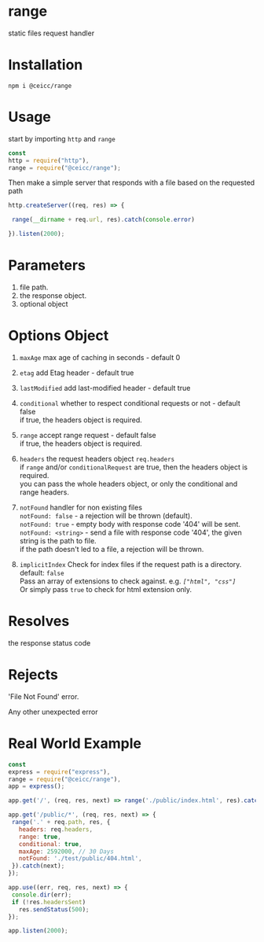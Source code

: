 # range
static files request handler

# Installation
```
npm i @ceicc/range
```

# Usage
start by importing `http` and `range`
```js
const
http = require("http"),
range = require("@ceicc/range");
```

Then make a simple server that responds with a file based on the requested path
 ```js
 http.createServer((req, res) => {

  range(__dirname + req.url, res).catch(console.error)

}).listen(2000);
 ```
 
 # Parameters
 1. file path.
 2. the response object.
 3. optional object

 # Options Object
 1. `maxAge` max age of caching in seconds - default 0
 
 2. `etag` add Etag header - default true
 
 3. `lastModified` add last-modified header - default true
 
 4. `conditional` whether to respect conditional requests or not - default false  
   if true, the headers object is required.
 
 5. `range` accept range request - default false  
   if true, the headers object is required.
 
 6. `headers` the request headers object `req.headers`  
   if `range` and/or `conditionalRequest` are true, then the headers object is required.  
   you can pass the whole headers object, or only the conditional and range headers.

 7. `notFound` handler for non existing files  
   `notFound: false` - a rejection will be thrown (default).  
   `notFound: true` - empty body with response code '404' will be sent.  
   `notFound: <string>` - send a file with response code '404', the given string is the path to file.  
      if the path doesn't led to a file, a rejection will be thrown.
  
  8. `implicitIndex` Check for index files if the request path is a directory. default: `false`  
    Pass an array of extensions to check against. e.g. _`["html", "css"]`_  
    Or simply pass `true` to check for html extension only.

 # Resolves
 the response status code
 
 # Rejects
 'File Not Found' error.
 
 Any other unexpected error
 
 # Real World Example
 ```js
const
express = require("express"),
range = require("@ceicc/range"),
app = express();

app.get('/', (req, res, next) => range('./public/index.html', res).catch(next));

app.get('/public/*', (req, res, next) => {
  range('.' + req.path, res, {
    headers: req.headers,
    range: true,
    conditional: true,
    maxAge: 2592000, // 30 Days
    notFound: './test/public/404.html',
  }).catch(next);
});

app.use((err, req, res, next) => {
  console.dir(err);
  if (!res.headersSent)
    res.sendStatus(500);
});

app.listen(2000);
 ```
